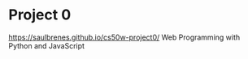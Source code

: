 # Project 0
https://saulbrenes.github.io/cs50w-project0/
Web Programming with Python and JavaScript
